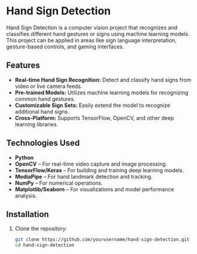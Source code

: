 # Hand Sign Detection

Hand Sign Detection is a computer vision project that recognizes and classifies different hand gestures or signs using machine learning models. This project can be applied in areas like sign language interpretation, gesture-based controls, and gaming interfaces.

## Features

- **Real-time Hand Sign Recognition:** Detect and classify hand signs from video or live camera feeds.
- **Pre-trained Models:** Utilizes machine learning models for recognizing common hand gestures.
- **Customizable Sign Sets:** Easily extend the model to recognize additional hand signs.
- **Cross-Platform:** Supports TensorFlow, OpenCV, and other deep learning libraries.

## Technologies Used

- **Python**
- **OpenCV** – For real-time video capture and image processing.
- **TensorFlow/Keras** – For building and training deep learning models.
- **MediaPipe** – For hand landmark detection and tracking.
- **NumPy** – For numerical operations.
- **Matplotlib/Seaborn** – For visualizations and model performance analysis.

## Installation

1. Clone the repository:
   ```bash
   git clone https://github.com/yourusername/hand-sign-detection.git
   cd hand-sign-detection
